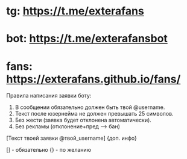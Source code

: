 # tg: https://t.me/exterafans
# bot: https://t.me/exterafansbot
# fans: https://exterafans.github.io/fans/

Правила написания заявки боту:
1. В сообщении обязательно должен быть твой @username.
2. Текст после юзернейма не должен превышать 25 символов.
3. Без жести (заявка будет отклонена автоматически).
4. Без рекламы (отклонение+пред --> бан)

[Текст твоей заявки @твой_username] {доп. инфо}

[] - обязательно
{} - по желанию
